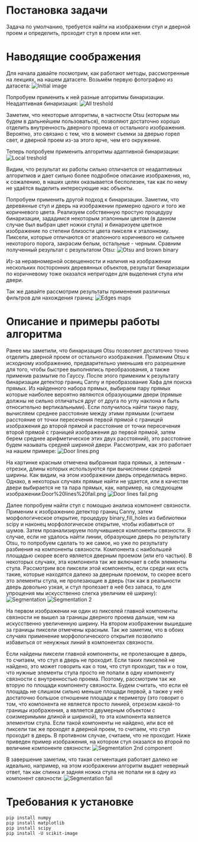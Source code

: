 # Постановка задачи
Задача по умолчанию, требуется найти на изображении стул и дверной проем и определить, проходит стул в проем или нет.

# Наводящие соображения
Для начала давайте посмотрим, как работают методы, рассмотренные на лекциях, на нашем датасете. 
Возьмём первую фотографию из датасета:
![Initial image](Examples/Initial%20image.png)

Попробуем применить к ней разные алгоритмы бинаризации.
Неадаптивная бинаризация:
![All treshold](Examples/All%20treshold.png)

Заметим, что некоторые алгоритмы, в частности Otsu (которым мы будем в дальнейшем пользоваться), позволяют достаточно хорошо отделить внутренность дверного проема от остального изображения. Вероятно, это связано с тем, что в момент съемки за дверью горел свет, и дверной проем из-за этого ярче, чем его окружение.

Теперь попробуем применить алгоритмы адаптивной бинаризации:
![Local treshold](Examples/Local%20treshold.png)

Видим, что результат их работы сильно отличается от неадаптивных алгоритмов и дает сильно более подробное описание изображения, но, к сожалению, в наших целях оказывается бесполезен, так как по нему не удаётся выделить интересующие нас объекты. 

Попробуем применить другой подход к бинаризации. Заметим, что деревянные стул и дверь на изображении примерно одного и того же коричневого цвета. Реализуем собственную простую процедуру бинаризации, зададимся некоторым эталонным цветом (в данном случае был выбран цвет ножки стула) и бинаризуем цветное изображение по степени близости цвета пикселя к эталонному. Пиксели, которые отличаются от эталонного коричневого не сильнее некоторого порога, закрасим белым, остальные - черным. Сравним полученный результат с результатом Otsu:
![Otsu and brown binary](Examples/Otsu%20and%20brown%20binary.png)

Из-за неравномерной освещенности и наличия на изображении нескольких посторонних деревянных объектов, результат бинаризации по коричневому тоже оказался непригоден для выделения стула или двери. 

Так же давайте рассмотрим результаты применения различных фильтров для нахождения границ:
![Edges maps](Examples/Edges%20maps.png)



# Описание и примеры работы алгоритма

Ранее мы заметили, что бинаризация Otsu позволяет достаточно точно отделить дверной проем от остального изображения. Применим Otsu к исходному изображению, предварительно уменьшив его разрешение для того, чтобы быстрее выполнялись преобразования, а также применив размытие по Гауссу. После этого применим к результату бинаризации детектор границ Canny и преобразование Хафа для поиска прямых. Из найденного набора прямых, выбираем пару прямых которые наиболее вероятно являются образующими двери (прямые должны не сильно отличаться друг от друга по углу наклона и быть относительно вертикальными). Если получилось найти такую пару, вычисляем среднее расстояние между этими прямыми (считаем расстояние от точки пересечения первой прямой с границей изображения до второй прямой и расстояние от точки пересечения второй прямой с границей изображения до первой прямой, затем берем среднее арифметическое этих двух расстояний), это расстояние будем называть средней шириной двери. Рассмотрим, как это работает на нашем примере:
![Door lines.png](Examples/Door%20lines.png)

На картинке красным отмечена выбранная пара прямых, а зеленым - отрезки, длины которых используются при вычислении средней ширины. Как видим, на этом изображении дверь определилась верно. Однако, в некоторых случаях прямые найти не удается, или в качестве двери выбирается не та пара прямых, как, например, на следующем изображении:Door%20lines%20fail.png
![Door lines fail.png](Examples/Door%20lines%20fail.png)


Далее попробуем найти стул с помощью анализа компонент связности. Применим к изображению детектор границ Canny, затем морфологическое открытие, процедуру binary_fill_holes из библиотеки scipy и наконец морфологическое открытие, чтобы избавиться от шумов. Затем проанализируем получившиеся компоненты связности. В случае, если не удалось найти линии, образующие дверь по результату Otsu, то попробуем сделать то же самое, но уже по результату разбиения на компоненты связности. Компонента с наибольшей площадью скорее всего является дверным проемом (или его частью). В некоторых случаях, эта компонента так же включает в себя элементы стула. Рассмотрим все пиксели этой компоненты, если среди них есть такие, которые находятся далеко за дверным проемом, то скорее всего это элементы стула, не пролезающие в дверь (так как в реальности дверь довольно узкая, и стул пролезает в неё без запаса, то для упрощения мы искусственно слегка увеличим её ширину):
![Segmentation](Examples/Segmentation.png)
![Segmentation 2](Examples/Segmentation%202.png)

На первом изображении ни один из пикселей главной компоненты связности не вышел за границы дверного проема дальше, чем на искусственно увеличенную ширину. На втором изображении вышедшие за границы пиксели отмечены красным. Так же заметим, что в обоих случаях применение морфологического открытия позволило избавиться от ненужных линий в компонентах связности. 

Если найдены пиксели главной компоненты, не пролезающие в дверь, то считаем, что стул в дверь не проходит. Если таких пикселей не найдено, это может говорить как о том, что стул проходит, так и о том, что нужные элементы стула просто не попали в одну компоненту связности с внутренностью проема. Поэтому, рассмотрим так же вторую по площади компоненту связности. Будем считать, что если её площадь не слишком сильно меньше площади первой, а также у неё достаточно большое отношение площади к периметру (это говорит о том, что компонента не является просто линией, отрезком какой-то границы изображения, а является двумерным объектом с соизмеримыми длиной и шириной), то эта компонента является элементом стула. Если такой компоненты не найдено, или все её пиксели так же проходят в дверной проем, то считаем, что стул проходит в дверь. В противном случае, считаем, что не проходит. Ниже приведен пример изображения, на котором стул оказался во второй по величине компоненте связности:
![Segmentation 2nd component](Examples/Segmentation%202nd%20component.png)

В завершение заметим, что такая сегментация работает далеко не идеально, например, на этом изображении алгоритм выдает неверный ответ, так как спинка и задняя ножка стула не попали ни в одну из компонент связности:
![Segmentation fail](Examples/Segmentation%20fail.png)


# Требования к установке
```
pip install numpy
pip install matplotlib
pip install scipy
pip install -U scikit-image
```
